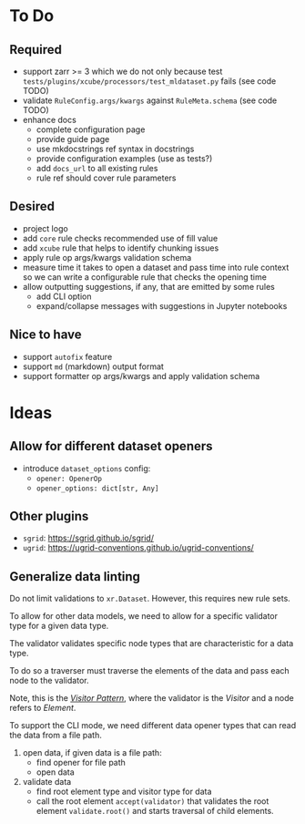 # To Do

## Required

- support zarr >= 3 which we do not only because test 
  `tests/plugins/xcube/processors/test_mldataset.py` fails
  (see code TODO)
- validate `RuleConfig.args/kwargs` against `RuleMeta.schema`
  (see code TODO)
- enhance docs
  - complete configuration page
  - provide guide page
  - use mkdocstrings ref syntax in docstrings
  - provide configuration examples (use as tests?)
  - add `docs_url` to all existing rules 
  - rule ref should cover rule parameters

## Desired
 
- project logo
- add `core` rule checks recommended use of fill value
- add `xcube` rule that helps to identify chunking issues 
- apply rule op args/kwargs validation schema 
- measure time it takes to open a dataset and pass time into rule context 
  so we can write a configurable rule that checks the opening time
- allow outputting suggestions, if any, that are emitted by some rules
  - add CLI option
  - expand/collapse messages with suggestions in Jupyter notebooks

## Nice to have

- support `autofix` feature
- support `md` (markdown) output format
- support formatter op args/kwargs and apply validation schema

# Ideas

## Allow for different dataset openers

- introduce `dataset_options` config:
  - `opener: OpenerOp`
  - `opener_options: dict[str, Any]`

## Other plugins

- `sgrid`: https://sgrid.github.io/sgrid/
- `ugrid`: https://ugrid-conventions.github.io/ugrid-conventions/

## Generalize data linting

Do not limit validations to `xr.Dataset`.
However, this requires new rule sets.

To allow for other data models, we need to allow 
for a specific validator type for a given data type.

The validator validates specific node types
that are characteristic for a data type.

To do so a traverser must traverse the elements of the data
and pass each node to the validator.

Note, this is the [_Visitor Pattern_](https://en.wikipedia.org/wiki/Visitor_pattern), 
where the validator is the _Visitor_ and a node refers to _Element_.

To support the CLI mode, we need different data opener 
types that can read the data from a file path.

1. open data, if given data is a file path: 
   - find opener for file path
   - open data 
2. validate data
   - find root element type and visitor type for data 
   - call the root element `accept(validator)` that validates the 
     root element `validate.root()` and starts traversal of 
     child elements.
